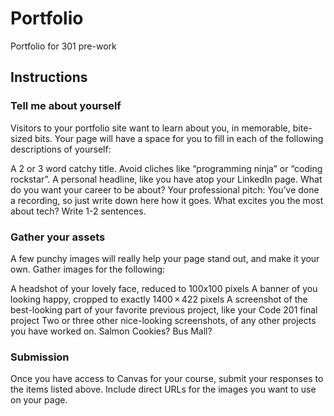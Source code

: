 # Portfolio
Portfolio for 301 pre-work
## Instructions
### Tell me about yourself
Visitors to your portfolio site want to learn about you, in memorable, bite-sized bits. Your page will have a space for you to fill in each of the following descriptions of yourself:

A 2 or 3 word catchy title. Avoid cliches like “programming ninja” or “coding rockstar”.
A personal headline, like you have atop your LinkedIn page. What do you want your career to be about?
Your professional pitch: You’ve done a recording, so just write down here how it goes.
What excites you the most about tech? Write 1-2 sentences.

### Gather your assets
A few punchy images will really help your page stand out, and make it your own. Gather images for the following:

A headshot of your lovely face, reduced to 100x100 pixels
A banner of you looking happy, cropped to exactly 1400 × 422 pixels
A screenshot of the best-looking part of your favorite previous project, like your Code 201 final project
Two or three other nice-looking screenshots, of any other projects you have worked on. Salmon Cookies? Bus Mall?

### Submission
Once you have access to Canvas for your course, submit your responses to the items listed above. Include direct URLs for the images you want to use on your page.